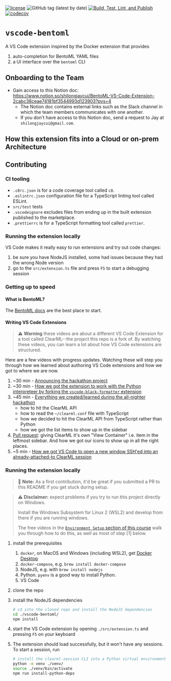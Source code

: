 [![license](https://img.shields.io/badge/license-Apache%202.0-blue.svg)](./LICENSE)
![GitHub tag (latest by date)](https://img.shields.io/github/v/tag/mlops-club/vscode-bentoml)
[![Build, Test, Lint, and Publish](https://github.com/mlops-club/vscode-bentoml/actions/workflows/build-test-lint-publish.yaml/badge.svg)](https://github.com/mlops-club/vscode-bentoml/actions/workflows/build-test-lint-publish.yaml)
[![codecov](https://codecov.io/gh/mlops-club/vscode-bentoml/graph/badge.svg?token=TGO9LDODDW)](https://codecov.io/gh/mlops-club/vscode-bentoml)

# `vscode-bentoml`

A VS Code extension inspired by the Docker extension that provides

1. auto-completion for BentoML YAML files
2. a UI interface over the `bentoml` CLI

## Onboarding to the Team

- Gain access to this Notion doc: https://www.notion.so/shilongjaycui/BentoML-VS-Code-Extension-2cabc38ceae74181bf3544993d123903?pvs=4
  - The Notion doc contains external links such as the Slack channel in which the team members communicates with one another.
  - If you don't have access to this Notion doc, send a request to Jay at `shilongjaycui@gmail.com`.

## How this extension fits into a Cloud or on-prem Architecture

<!-- <img width="600" alt="image" src="https://github.com/mlops-club/vscode-bentoml/assets/32227767/6f01df5a-2646-4716-aa00-bb88ae290fd0"> -->

## Contributing

### CI tooling

- `.c8rc.json` is for a code coverage tool called `c8`.
- `.eslintrc.json` configuration file for a TypeScript linting tool called ESLint.
- `src/test` tests
- `.vscodeignore` excludes files from ending up in the built extension published to the marketplace.
- `.prettierrc` is for a TypeScript formatting tool called `prettier`.

### Running the extension locally

VS Code makes it really easy to run extensions and try out code changes:

1. be sure you have NodeJS installed, some had issues because they had the wrong Node version
2. go to the `src/extension.ts` file and press `F5` to start a debugging session

### Getting up to speed

#### What is BentoML?

The [BentoML docs](https://docs.bentoml.com) are the best place to start.

#### Writing VS Code Extensions

> ⚠️ **Warning** these videos are about a different VS Code Extension for a tool called ClearML--the project this repo is a fork of. By watching these videos, you can learn a lot about how VS Code extensions are structured.

Here are a few videos with progress updates. Watching these will step you through how we learned about authoring VS Code extensions and how we got to where we are now.

1. ~30 min - [Announcing the hackathon project](https://youtu.be/YddCUa-5yVI)
1. ~30 min - [How we got the extension to work with the Python interpreteer by forking the `vscode-black-formatter` extension](https://youtu.be/_FyadEJFRiM)
1. ~45 min - [Everything we created/learned during the all-nighter hackathon](https://youtu.be/fKTldHV_0Y0)
   - how to hit the ClearML API
   - how to read the `~/clearml.conf` file with TypeScript
   - how we decided to hit the ClearML API from TypeScript rather than Python
   - how we got the list items to show up in the sidebar
1. [Pull request](https://github.com/mlops-club/vscode-bentoml/pull/3): giving ClearML it's own "View Container" i.e. item
   in the leftmost sidebar. And how we got our icons to show up
   in all the right places.
1. ~5 min - [How we got VS Code to open a new window SSH'ed into an already-attached-to ClearML session](https://youtu.be/xmvlbjE0F1g)

### Running the extension locally

> 📌 **Note:** As a first contribution, it'd be great if you submitted a PR to this README if you get stuck during setup.

> ⚠️ **Disclaimer:** expect problems if you try to run this project directly on Windows.
>
> Install the Windows Subsystem for Linux 2 (WSL2) and develop from there if
> you are running windows.
>
> The free videos in the [`Environment Setup` section of this
> course](https://www.udemy.com/course/setting-up-the-linux-terminal-for-software-development/) walk you through how to do this, as well as most of step [1] below.

1. install the prerequisites
   1. `docker`, on MacOS and Windows (including WSL2), get [Docker Desktop](https://www.docker.com/products/docker-desktop/)
   2. `docker-compose`, e.g. `brew install docker-compose`
   3. NodeJS, e.g. with `brew install nodejs`
   4. Python. `pyenv` is a good way to install Python.
   5. VS Code
1. clone the repo
1. install the NodeJS dependencies
   ```bash
   # cd into the cloned repo and install the NodeJS dependencies
   cd ./vscode-bentoml/
   npm install
   ```
1. start the VS Code extension by opening `./src/extension.ts` and pressing `F5` on your keyboard
1. The extension should load successfully, but it won't have any sessions. To start a session, run

   ```bash
   # install the clearml-session CLI into a Python virtual environment
   python -m venv ./venv/
   source ./venv/bin/activate
   npm run install-python-deps
   ```
